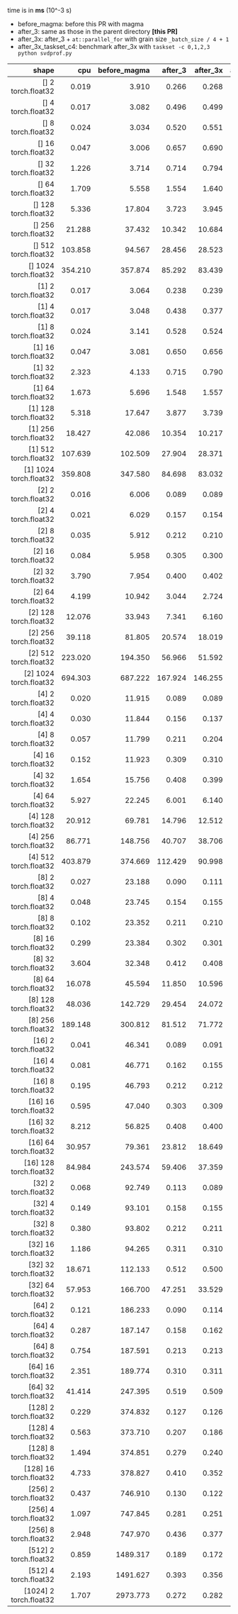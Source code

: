time is in **ms** (10^-3 s)

- before_magma: before this PR with magma
- after_3: same as those in the parent directory **[this PR]**
- after_3x: after_3 + `at::parallel_for` with grain size `_batch_size / 4 + 1`
- after_3x_taskset_c4: benchmark after_3x with `taskset -c 0,1,2,3 python svdprof.py`

|shape|cpu|before_magma|after_3|after_3x|after_3x_taskset_c4|
|---:|---:|---:|---:|---:|---:|
| [] 2 torch.float32 |  0.019 |  3.910 |  0.266 |  0.268 |  0.260 |
| [] 4 torch.float32 |  0.017 |  3.082 |  0.496 |  0.499 |  0.420 |
| [] 8 torch.float32 |  0.024 |  3.034 |  0.520 |  0.551 |  0.602 |
| [] 16 torch.float32 |  0.047 |  3.006 |  0.657 |  0.690 |  0.574 |
| [] 32 torch.float32 |  1.226 |  3.714 |  0.714 |  0.794 |  0.774 |
| [] 64 torch.float32 |  1.709 |  5.558 |  1.554 |  1.640 |  1.550 |
| [] 128 torch.float32 |  5.336 |  17.804 |  3.723 |  3.945 |  3.708 |
| [] 256 torch.float32 |  21.288 |  37.432 |  10.342 |  10.684 |  9.989 |
| [] 512 torch.float32 |  103.858 |  94.567 |  28.456 |  28.523 |  28.223 |
| [] 1024 torch.float32 |  354.210 |  357.874 |  85.292 |  83.439 |  84.670 |
| [1] 2 torch.float32 |  0.017 |  3.064 |  0.238 |  0.239 |  0.236 |
| [1] 4 torch.float32 |  0.017 |  3.048 |  0.438 |  0.377 |  0.367 |
| [1] 8 torch.float32 |  0.024 |  3.141 |  0.528 |  0.524 |  0.527 |
| [1] 16 torch.float32 |  0.047 |  3.081 |  0.650 |  0.656 |  0.638 |
| [1] 32 torch.float32 |  2.323 |  4.133 |  0.715 |  0.790 |  0.772 |
| [1] 64 torch.float32 |  1.673 |  5.696 |  1.548 |  1.557 |  1.550 |
| [1] 128 torch.float32 |  5.318 |  17.647 |  3.877 |  3.739 |  3.715 |
| [1] 256 torch.float32 |  18.427 |  42.086 |  10.354 |  10.217 |  10.178 |
| [1] 512 torch.float32 |  107.639 |  102.509 |  27.904 |  28.371 |  28.331 |
| [1] 1024 torch.float32 |  359.808 |  347.580 |  84.698 |  83.032 |  83.834 |
| [2] 2 torch.float32 |  0.016 |  6.006 |  0.089 |  0.089 |  0.088 |
| [2] 4 torch.float32 |  0.021 |  6.029 |  0.157 |  0.154 |  0.150 |
| [2] 8 torch.float32 |  0.035 |  5.912 |  0.212 |  0.210 |  0.228 |
| [2] 16 torch.float32 |  0.084 |  5.958 |  0.305 |  0.300 |  0.297 |
| [2] 32 torch.float32 |  3.790 |  7.954 |  0.400 |  0.402 |  0.388 |
| [2] 64 torch.float32 |  4.199 |  10.942 |  3.044 |  2.724 |  3.076 |
| [2] 128 torch.float32 |  12.076 |  33.943 |  7.341 |  6.160 |  7.501 |
| [2] 256 torch.float32 |  39.118 |  81.805 |  20.574 |  18.019 |  19.949 |
| [2] 512 torch.float32 |  223.020 |  194.350 |  56.966 |  51.592 |  54.042 |
| [2] 1024 torch.float32 |  694.303 |  687.222 |  167.924 |  146.255 |  160.874 |
| [4] 2 torch.float32 |  0.020 |  11.915 |  0.089 |  0.089 |  0.090 |
| [4] 4 torch.float32 |  0.030 |  11.844 |  0.156 |  0.137 |  0.151 |
| [4] 8 torch.float32 |  0.057 |  11.799 |  0.211 |  0.204 |  0.208 |
| [4] 16 torch.float32 |  0.152 |  11.923 |  0.309 |  0.310 |  0.298 |
| [4] 32 torch.float32 |  1.654 |  15.756 |  0.408 |  0.399 |  0.404 |
| [4] 64 torch.float32 |  5.927 |  22.245 |  6.001 |  6.140 |  5.781 |
| [4] 128 torch.float32 |  20.912 |  69.781 |  14.796 |  12.512 |  14.547 |
| [4] 256 torch.float32 |  86.771 |  148.756 |  40.707 |  38.706 |  40.024 |
| [4] 512 torch.float32 |  403.879 |  374.669 |  112.429 |  90.998 |  109.293 |
| [8] 2 torch.float32 |  0.027 |  23.188 |  0.090 |  0.111 |  0.091 |
| [8] 4 torch.float32 |  0.048 |  23.745 |  0.154 |  0.155 |  0.158 |
| [8] 8 torch.float32 |  0.102 |  23.352 |  0.211 |  0.210 |  0.207 |
| [8] 16 torch.float32 |  0.299 |  23.384 |  0.302 |  0.301 |  0.304 |
| [8] 32 torch.float32 |  3.604 |  32.348 |  0.412 |  0.408 |  0.396 |
| [8] 64 torch.float32 |  16.078 |  45.594 |  11.850 |  10.596 |  12.046 |
| [8] 128 torch.float32 |  48.036 |  142.729 |  29.454 |  24.072 |  29.539 |
| [8] 256 torch.float32 |  189.148 |  300.812 |  81.512 |  71.772 |  80.596 |
| [16] 2 torch.float32 |  0.041 |  46.341 |  0.089 |  0.091 |  0.091 |
| [16] 4 torch.float32 |  0.081 |  46.771 |  0.162 |  0.155 |  0.151 |
| [16] 8 torch.float32 |  0.195 |  46.793 |  0.212 |  0.212 |  0.209 |
| [16] 16 torch.float32 |  0.595 |  47.040 |  0.303 |  0.309 |  0.307 |
| [16] 32 torch.float32 |  8.212 |  56.825 |  0.408 |  0.400 |  0.397 |
| [16] 64 torch.float32 |  30.957 |  79.361 |  23.812 |  18.649 |  23.918 |
| [16] 128 torch.float32 |  84.984 |  243.574 |  59.406 |  37.359 |  58.311 |
| [32] 2 torch.float32 |  0.068 |  92.749 |  0.113 |  0.089 |  0.091 |
| [32] 4 torch.float32 |  0.149 |  93.101 |  0.158 |  0.155 |  0.158 |
| [32] 8 torch.float32 |  0.380 |  93.802 |  0.212 |  0.211 |  0.208 |
| [32] 16 torch.float32 |  1.186 |  94.265 |  0.311 |  0.310 |  0.307 |
| [32] 32 torch.float32 |  18.671 |  112.133 |  0.512 |  0.500 |  0.405 |
| [32] 64 torch.float32 |  57.953 |  166.700 |  47.251 |  33.529 |  47.429 |
| [64] 2 torch.float32 |  0.121 |  186.233 |  0.090 |  0.114 |  0.110 |
| [64] 4 torch.float32 |  0.287 |  187.147 |  0.158 |  0.162 |  0.159 |
| [64] 8 torch.float32 |  0.754 |  187.591 |  0.213 |  0.213 |  0.208 |
| [64] 16 torch.float32 |  2.351 |  189.774 |  0.310 |  0.311 |  0.306 |
| [64] 32 torch.float32 |  41.414 |  247.395 |  0.519 |  0.509 |  0.405 |
| [128] 2 torch.float32 |  0.229 |  374.832 |  0.127 |  0.126 |  0.110 |
| [128] 4 torch.float32 |  0.563 |  373.710 |  0.207 |  0.186 |  0.175 |
| [128] 8 torch.float32 |  1.494 |  374.851 |  0.279 |  0.240 |  0.232 |
| [128] 16 torch.float32 |  4.733 |  378.827 |  0.410 |  0.352 |  0.422 |
| [256] 2 torch.float32 |  0.437 |  746.910 |  0.130 |  0.122 |  0.159 |
| [256] 4 torch.float32 |  1.097 |  747.845 |  0.281 |  0.251 |  0.290 |
| [256] 8 torch.float32 |  2.948 |  747.970 |  0.436 |  0.377 |  0.447 |
| [512] 2 torch.float32 |  0.859 |  1489.317 |  0.189 |  0.172 |  0.176 |
| [512] 4 torch.float32 |  2.193 |  1491.627 |  0.393 |  0.356 |  0.359 |
| [1024] 2 torch.float32 |  1.707 |  2973.773 |  0.272 |  0.282 |  0.242 |

